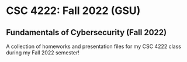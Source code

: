 # CSC 4222: Fall 2022 (GSU)
## Fundamentals of Cybersecurity (Fall 2022)

A collection of homeworks and presentation files for my CSC 4222 class during my Fall 2022 semester!
